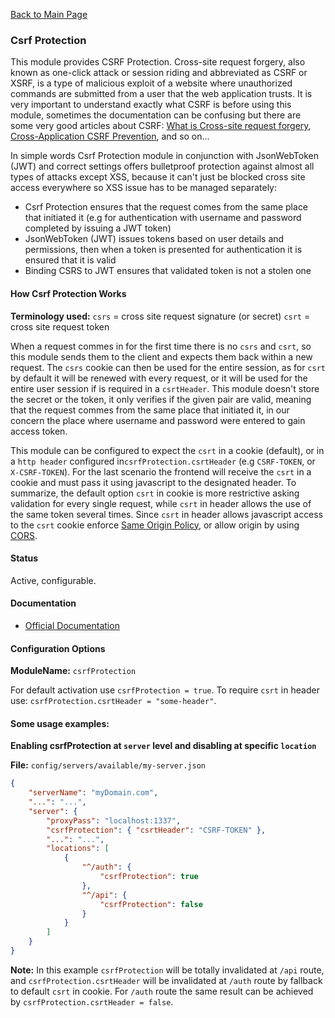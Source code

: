 [Back to Main Page](https://github.com/SorinGFS/access-proxy#configuration)

### Csrf Protection

This module provides CSRF Protection. Cross-site request forgery, also known as one-click attack or session riding and abbreviated as CSRF or XSRF, is a type of malicious exploit of a website where unauthorized commands are submitted from a user that the web application trusts. It is very important to understand exactly what CSRF is before using this module, sometimes the documentation can be confusing but there are some very good articles about CSRF: [What is Cross-site request forgery](https://en.wikipedia.org/wiki/Cross-site_request_forgery), [Cross-Application CSRF Prevention](https://github.com/xing/cross-application-csrf-prevention), and so on...

In simple words Csrf Protection module in conjunction with JsonWebToken (JWT) and correct settings offers bulletproof protection against almost all types of attacks except XSS, because it can't just be blocked cross site access everywhere so XSS issue has to be managed separately:
- Csrf Protection ensures that the request comes from the same place that initiated it (e.g for authentication with username and password completed by issuing a JWT token)
- JsonWebToken (JWT) issues tokens based on user details and permissions, then when a token is presented for authentication it is ensured that it is valid 
- Binding CSRS to JWT ensures that validated token is not a stolen one

#### How Csrf Protection Works

**Terminology used:**
`csrs` = cross site request signature (or secret)
`csrt` = cross site request token

When a request commes in for the first time there is no `csrs` and `csrt`, so this module sends them to the client and expects them back within a new request. The `csrs` cookie can then be used for the entire session, as for `csrt` by default it will be renewed with every request, or it will be used for the entire user session if is required in a `csrtHeader`. This module doesn't store the secret or the token, it only verifies if the given pair are valid, meaning that the request commes from the same place that initiated it, in our concern the place where username and password were entered to gain access token.

This module can be configured to expect the `csrt` in a cookie (default), or in a `http header` configured in`csrfProtection.csrtHeader` (e.g `CSRF-TOKEN`, or `X-CSRF-TOKEN`). For the last scenario the frontend will receive the `csrt` in a cookie and must pass it using javascript to the designated header. To summarize, the default option `csrt` in cookie is more restrictive asking validation for every single request, while `csrt` in header allows the use of the same token several times. Since `csrt` in header allows javascript access to the `csrt` cookie enforce [Same Origin Policy](https://en.wikipedia.org/wiki/Same-origin_policy#Cross-Origin_Resource_Sharing), or allow origin by using [CORS](https://en.wikipedia.org/wiki/Cross-origin_resource_sharing).

#### Status

Active, configurable.

#### Documentation
- [Official Documentation](https://github.com/expressjs/csurf#readme)

#### Configuration Options

**ModuleName:** `csrfProtection`

For default activation use `csrfProtection = true`.
To require `csrt` in header use: `csrfProtection.csrtHeader = "some-header"`.

#### Some usage examples:

**Enabling csrfProtection at `server` level and disabling at specific `location`**

**File:** `config/servers/available/my-server.json`

```json
{
    "serverName": "myDomain.com",
    "...": "...",
    "server": {
        "proxyPass": "localhost:1337",
        "csrfProtection": { "csrtHeader": "CSRF-TOKEN" },
        "...": "...",
        "locations": [
            {
                "^/auth": {
                    "csrfProtection": true
                },
                "^/api": {
                    "csrfProtection": false
                }
            }
        ]
    }
}
```
**Note:** In this example `csrfProtection` will be totally invalidated at `/api` route, and `csrfProtection.csrtHeader` will be invalidated at `/auth` route by fallback to default `csrt` in cookie. For `/auth` route the same result can be achieved by `csrfProtection.csrtHeader = false`.